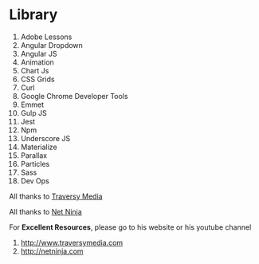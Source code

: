 # Library #
1) Adobe Lessons
2) Angular Dropdown
3) Angular JS
4) Animation
5) Chart Js
6) CSS Grids
7) Curl
8) Google Chrome Developer Tools
9) Emmet
10) Gulp JS
11) Jest
12) Npm
13) Underscore JS
14) Materialize
15) Parallax
16) Particles
17) Sass
18) Dev Ops

All thanks to [Traversy Media](http://www.traversymedia.com)

All thanks to [Net Ninja](http://www.netninja.com)

For **Excellent Resources**, please go to his website or his youtube channel
1) http://www.traversymedia.com
2) http://netninja.com